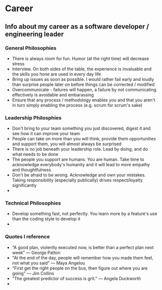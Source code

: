 # Career
## Info about my career as a software developer / engineering leader
### General Philosophies
- There is always room for fun.  Humor (at the right time) will decrease stress
- Interview. On both sides of the table, the experience is invaluable and the skills you hone are used in every day life
- Bring up issues as soon as possible.  I would rather fail early and loudly than surprise people later on before things can be corrected / modified
- Overcommunicate - failures will happen, a failure by not communicating effectively is avoidable and embarassing
- Ensure that any process / methodology enables you and that you aren't in turn simply enabling the process (e.g. scrum for scrum's sake)



### Leadership Philosphies
- Don't bring to your team something you just discovered, digest it and see how it can improve your team
- People can take on more than you will think, provide them opportunities and support them, you will almost always be surprised
- There is no job beneath your leadership role.  Lead by doing, and do what needs to be done
- The people you support are humans.  You are human.  Take time to acknowledge everybody's humanity and it will lead to more empathy and thoughtfulness
- Don't be afraid to be wrong.  Acknowledge and own your mistakes.  Taking responsibility (especially publically) drives respect/loyalty significantly
- 


### Technical Philosophies
- Develop something fast, not perfectly.  You learn more by a feature's use than the coding style to develop it
- 

### Quotes I reference
- “A good plan, violently executed now, is better than a perfect plan next week” — George Patton
- "At the end of the day, people will remember how you made them feel, not what you said" — Maya Angelou
- "First get the right people on the bus, then figure out where you are going" — Jim Collins
- "The greatest predictor of success is grit." — Angela Duckworth
- 
